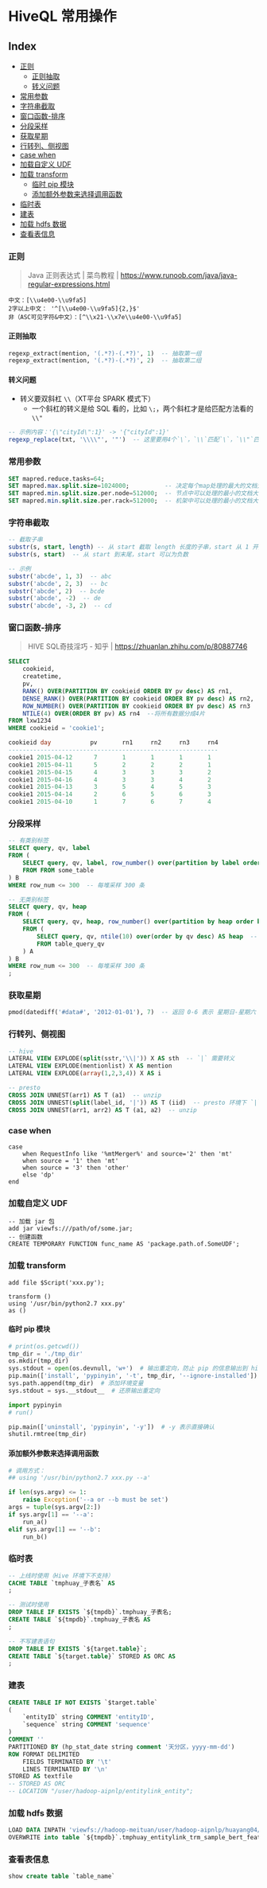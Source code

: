 HiveQL 常用操作
===

Index
---
<!-- TOC -->

- [正则](#正则)
    - [正则抽取](#正则抽取)
    - [转义问题](#转义问题)
- [常用参数](#常用参数)
- [字符串截取](#字符串截取)
- [窗口函数-排序](#窗口函数-排序)
- [分段采样](#分段采样)
- [获取星期](#获取星期)
- [行转列、侧视图](#行转列侧视图)
- [case when](#case-when)
- [加载自定义 UDF](#加载自定义-udf)
- [加载 transform](#加载-transform)
    - [临时 pip 模块](#临时-pip-模块)
    - [添加额外参数来选择调用函数](#添加额外参数来选择调用函数)
- [临时表](#临时表)
- [建表](#建表)
- [加载 hdfs 数据](#加载-hdfs-数据)
- [查看表信息](#查看表信息)

<!-- /TOC -->

### 正则
> Java 正则表达式 | 菜鸟教程 | https://www.runoob.com/java/java-regular-expressions.html
```
中文：[\\u4e00-\\u9fa5]
2字以上中文： '^[\\u4e00-\\u9fa5]{2,}$'
非（ASC可见字符&中文）：[^\\x21-\\x7e\\u4e00-\\u9fa5]
```

#### 正则抽取
```sql
regexp_extract(mention, '(.*?)-(.*?)', 1)  -- 抽取第一组
regexp_extract(mention, '(.*?)-(.*?)', 2)  -- 抽取第二组
```

#### 转义问题
- 转义要双斜杠 `\\`（XT平台 SPARK 模式下）
    - 一个斜杠的转义是给 SQL 看的，比如 `\;`，两个斜杠才是给匹配方法看的 `\\"`
```sql
-- 示例内容：'{\"cityId\":1}' -> '{"cityId":1}'
regexp_replace(txt, '\\\\"', '"')  -- 这里要用4个`\`，`\\`匹配`\`，`\\"`匹配`"`（sql里面`"`也需要转义）
```


### 常用参数
```sql
SET mapred.reduce.tasks=64;
SET mapred.max.split.size=1024000;          -- 决定每个map处理的最大的文档大小，单位为B，越小 map 越多
SET mapred.min.split.size.per.node=512000;  -- 节点中可以处理的最小的文档大小（可以考虑设置为 max 的一半）
SET mapred.min.split.size.per.rack=512000;  -- 机架中可以处理的最小的文档大小（与 node 相同）
```


### 字符串截取
```sql
-- 截取子串
substr(s, start, length) -- 从 start 截取 length 长度的子串，start 从 1 开始
substr(s, start)  -- 从 start 到末尾，start 可以为负数

-- 示例
substr('abcde', 1, 3)  -- abc
substr('abcde', 2, 3)  -- bc
substr('abcde', 2)  -- bcde
substr('abcde', -2)  -- de
substr('abcde', -3, 2)  -- cd
```

### 窗口函数-排序
> HIVE SQL奇技淫巧 - 知乎 | https://zhuanlan.zhihu.com/p/80887746
```sql
SELECT 
    cookieid,
    createtime,
    pv,
    RANK() OVER(PARTITION BY cookieid ORDER BY pv desc) AS rn1,         -- 1,1,3,3,5
    DENSE_RANK() OVER(PARTITION BY cookieid ORDER BY pv desc) AS rn2,   -- 1,1,2,2,3
    ROW_NUMBER() OVER(PARTITION BY cookieid ORDER BY pv desc) AS rn3    -- 1,2,3,4,5
    NTILE(4) OVER(ORDER BY pv) AS rn4  --将所有数据分成4片
FROM lxw1234 
WHERE cookieid = 'cookie1';

cookieid day           pv       rn1     rn2     rn3     rn4 
----------------------------------------------------------- 
cookie1 2015-04-12      7       1       1       1       1
cookie1 2015-04-11      5       2       2       2       1
cookie1 2015-04-15      4       3       3       3       2
cookie1 2015-04-16      4       3       3       4       2
cookie1 2015-04-13      3       5       4       5       3
cookie1 2015-04-14      2       6       5       6       3
cookie1 2015-04-10      1       7       6       7       4
```


### 分段采样
```sql
-- 有类别标签
SELECT query, qv, label
FROM (
    SELECT query, qv, label, row_number() over(partition by label order by rand()) row_num  -- 打乱每堆内部
    FROM FROM some_table
) B
WHERE row_num <= 300  -- 每堆采样 300 条

-- 无类别标签
SELECT query, qv, heap
FROM (
    SELECT query, qv, heap, row_number() over(partition by heap order by rand()) row_num  -- 打乱每堆内部
    FROM (
        SELECT query, qv, ntile(10) over(order by qv desc) AS heap  -- 按 qv 降序分成 10 堆
        FROM table_query_qv
    ) A
) B
WHERE row_num <= 300  -- 每堆采样 300 条
;
```


### 获取星期
```sql
pmod(datediff('#data#', '2012-01-01'), 7)  -- 返回 0-6 表示 星期日-星期六
```


### 行转列、侧视图
```sql
-- hive
LATERAL VIEW EXPLODE(split(sstr,'\\|')) X AS sth  -- `|` 需要转义
LATERAL VIEW EXPLODE(mentionlist) X AS mention
LATERAL VIEW EXPLODE(array(1,2,3,4)) X AS i

-- presto
CROSS JOIN UNNEST(arr1) AS T (a1)  -- unzip
CROSS JOIN UNNEST(split(label_id, '|')) AS T (iid)  -- presto 环境下 `|` 不需要转义
CROSS JOIN UNNEST(arr1, arr2) AS T (a1, a2)  -- unzip

```

### case when
```
case 
    when RequestInfo like '%mtMerger%' and source='2' then 'mt'
    when source = '1' then 'mt'
    when source = '3' then 'other' 
    else 'dp' 
end
```

### 加载自定义 UDF
```
-- 加载 jar 包
add jar viewfs:///path/of/some.jar;
-- 创建函数
CREATE TEMPORARY FUNCTION func_name AS 'package.path.of.SomeUDF';
```

### 加载 transform
```
add file $Script('xxx.py');

transform ()
using '/usr/bin/python2.7 xxx.py'
as ()
```

#### 临时 pip 模块
```python
# print(os.getcwd())
tmp_dir = './tmp_dir'
os.mkdir(tmp_dir)
sys.stdout = open(os.devnull, 'w+')  # 输出重定向，防止 pip 的信息输出到 hive 表中
pip.main(['install', 'pypinyin', '-t', tmp_dir, '--ignore-installed'])  # -t 表示安装到指定位置
sys.path.append(tmp_dir)  # 添加环境变量
sys.stdout = sys.__stdout__  # 还原输出重定向

import pypinyin
# run()

pip.main(['uninstall', 'pypinyin', '-y'])  # -y 表示直接确认
shutil.rmtree(tmp_dir)
```

#### 添加额外参数来选择调用函数
```python
# 调用方式：
## using '/usr/bin/python2.7 xxx.py --a'

if len(sys.argv) <= 1:
    raise Exception('--a or --b must be set')
args = tuple(sys.argv[2:])
if sys.argv[1] == '--a':
    run_a()
elif sys.argv[1] == '--b':
    run_b()
```


### 临时表
```sql
-- 上线时使用（Hive 环境下不支持）
CACHE TABLE `tmphuay_子表名` AS
;

-- 测试时使用
DROP TABLE IF EXISTS `${tmpdb}`.tmphuay_子表名;
CREATE TABLE `${tmpdb}`.tmphuay_子表名 AS
;

-- 不写建表语句
DROP TABLE IF EXISTS `${target.table}`;
CREATE TABLE `${target.table}` STORED AS ORC AS
;
```

### 建表
```sql
CREATE TABLE IF NOT EXISTS `$target.table`
(
    `entityID` string COMMENT 'entityID',
    `sequence` string COMMENT 'sequence'
)
COMMENT ''
PARTITIONED BY (hp_stat_date string comment '天分区，yyyy-mm-dd')
ROW FORMAT DELIMITED 
    FIELDS TERMINATED BY '\t'
    LINES TERMINATED BY '\n'
STORED AS textfile
-- STORED AS ORC
-- LOCATION "/user/hadoop-aipnlp/entitylink_entity";
```


### 加载 hdfs 数据
```sql
LOAD DATA INPATH 'viewfs://hadoop-meituan/user/hadoop-aipnlp/huayang04/el_trm/pred__a__b__all.txt'
OVERWRITE into table `${tmpdb}`.tmphuay_entitylink_trm_sample_bert_feature__a__b__tmp;
```

### 查看表信息
```sql
show create table `table_name`
```